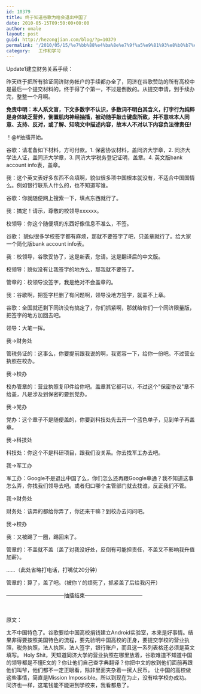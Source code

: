 ```yaml
---
id: 10379
title: 终于知道谷歌为啥会退出中国了
date: 2010-05-15T09:50:00+00:00
author: omale
layout: post
guid: http://hezongjian.com/blog/?p=10379
permalink: '/2010/05/15/%e7%bb%88%e4%ba%8e%e7%9f%a5%e9%81%93%e8%b0%b7%e6%ad%8c%e4%b8%ba%e5%95%a5%e4%bc%9a%e9%80%80%e5%87%ba%e4%b8%ad%e5%9b%bd%e4%ba%86/'
category:   工作和学习  
---
```

Update1建立财务关系手续：

昨天终于把所有验证同济财务帐户的手续都办全了，同济在谷歌赞助的所有高校中是最后一个提交材料的，终于得了个第一，不过是倒数的。从提交申请，到手续办完，整整一个月啊。

**免责申明：本人系文盲，下文多数字不认识，多数词不明白其含义，打字行为纯粹是身体缺乏营养，倒置肌肉神经抽搐，被动随手敲击键盘所致，并不意味本人同意、支持、反对，或了解、知晓文中描述内容，故本人不对以下内容负法律责任!**

！@#$%^^&&\***(()_~~!@#$抽搐开始。

谷歌：请准备如下材料，方可付款。1. 保密协议材料，盖同济大学章，2. 同济大学法人证，盖同济大学章，3. 同济大学税务登记证明，盖章。4. 英文版bank account info表，盖章。

我：这个英文表好多东西不会填啊，貌似很多项中国根本就没有，不适合中国国情么。例如银行联系人什么的，也不知道写谁。

谷歌：你就随便网上搜索一下，填点东西就行了。

我：搞定！请示，尊敬的校领导xxxxxx。

校领导：你这个随便填的东西好像信息不准么，不签。

谷歌：&nbsp;貌似很多学校签字都有麻烦，那就不要签字了吧，只盖章就行了。给大家一个简化版bank account info表。

我：校领导，谷歌妥协了，这是新表，您请。这是翻译后的中文版。

校领导：貌似没有让我签字的地方么，那我就不要签了。

管章的：校领导没签字，我是绝对不会盖章的。

我：谷歌啊，把签字栏删了有问题啊，领导没地方签字，就盖不上章。

谷歌：全国就还剩下同济没有搞定了，你们抓紧啊，那就给你们一个同济限量版，把签字的地方加回去吧。

领导：大笔一挥。

我->财务处

管税务证的：这事么，你要提前跟我说的啊，我宽容一下，给你一份吧。不过营业执照在校办。

我->校办

校办管章的：营业执照复印件给你吧。盖章其它都可以，不过这个"保密协议"章不给盖，凡是涉及到保密的要到党办。

我->党办

党办：这个章子不是随便盖的，你要到科技处先去开一个蓝色单子，见到单子再盖章。

我->科技处

科技处：你这个不是科研项目，跟我们没关系。你去找军工办去吧。

我->军工办

军工办：Google不是退出中国了么，你们怎么还再跟Google串通？我不知道这事怎么弄，你找我们领导去吧。或者归口哪个主管部门就去找谁，反正我们不管。

我->财务处

财务处：该弄的都给你弄了，你还来干嘛？到校办去问问吧。

我->校办

我：又被踢了一圈，踢回来了。

管章的：不盖就不盖（盖了对我没好处，反倒有可能担责任，不盖又不影响我升值加薪）。

&hellip;&hellip;（此处省略打电话，打嘴仗20分钟）

管章的：算了，盖了吧。（被你丫的烦死了，抓紧盖了后给我闪开）

&#8212;&#8212;&#8212;&#8212;&#8212;&#8212;&#8212;&#8212;&#8212;&#8212;&#8212;抽搐结束&#8212;&#8212;&#8212;&#8212;&#8212;&#8212;&#8212;&#8212;&#8212;&#8212;&#8212;

&nbsp;

原文：

太不中国特色了。谷歌要给中国高校捐钱建立Android实验室，本来是好事情。结果非得要按照美国特色的流程，要先验明中国高校的正身，要提交学校的营业执照，税务执照，法人执照，法人签字，银行账户，而且这一系列表格还必须是英文填写。 Holy Shit，天知道同济大学的营业执照在哪里放着，谷歌难道不知道中国的领导都是不懂E文的？你让他们自己查字典翻译？你把中文的放到他们面前再跟他们叫爷，他们都不一定正眼看，除非里面夹杂着一摞人民币。 让中国的高校做这些事情，简直是Mission Impossible。所以到现在为止，没有啥学校办成功。同济也一样，这笔钱能不能进到学校来，我看都悬了。